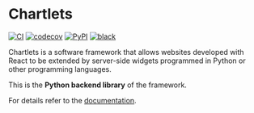 # Chartlets 

[![CI](https://github.com/bcdev/chartlets/actions/workflows/backend-ci.yml/badge.svg)](https://github.com/bcdev/chartlets/actions/workflows/backend-ci.yml)
[![codecov](https://codecov.io/gh/bcdev/chartlets/graph/badge.svg?token=zJBPMFvnpg)](https://codecov.io/gh/bcdev/chartlets/chartlets.py/chartlets)
[![PyPI](https://img.shields.io/pypi/v/chartlets)](https://pypi.org/project/chartlets/)
[![black](https://img.shields.io/badge/code%20style-black-000000.svg)](https://github.com/psf/black)

Chartlets is a software framework that allows websites developed with
React to be extended by server-side widgets programmed in Python or other
programming languages. 

This is the **Python backend library** of the framework.

For details refer to the [documentation](https://bcdev.github.io/chartlets/).
